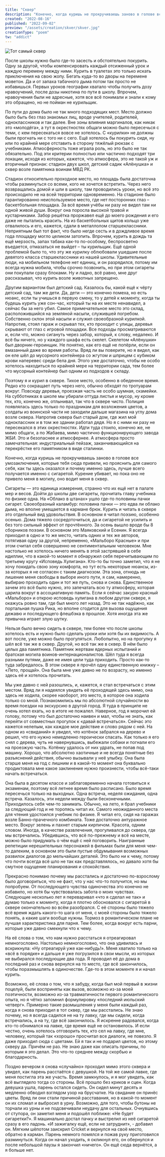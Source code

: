 ```yaml
---
title: "Сквер"
description: "Конечно, когда куришь не прокручиваешь заново в голове все умозаключения, которые тебя сюда привели, но прояснить для самого себя, как ты здесь оказался и почему именно здесь, лучше всего получается именно с сигаретой. Курение убивает, но пока оно не привело меня в могилу, оно водит меня в сквер."
created: "2022-08-16"
published: "2022-09-02"
preview: "/assets/creation/skver/skver.jpg"
creationType: "poem"
tw: "addict"
---
```


![Тот самый сквер](/assets/creation/skver/skver.jpg)

После школы нужно было где-то засесть и обстоятельно покурить. 
Одну за другой, чтобы компенсировать каждый отсиженный урок и каждую перемену между ними. 
Курить в туалетах это только искать приключения на свою жопу. Бегать куда-то во дворы на перемене моветон. 
Да и от запаха табачного дыма потом так просто не избавишься. 
Первых уроков географии хватало чтобы получить дозу нравоучений, после дозы никотина по пути в школу. 
Впрочем, нравоучения были не адресные, хотя все всё понимали и знали к кому это обращено, но не пойман не курильщик.  

По пути до дома было не так много подходящих мест. Место должно было быть без глаз знакомых лиц, 
вроде учителей, родителей, одноклассников и так далее. Вне зоны влияния маргиналов, как никак это «молодёга», 
а тут в окрестностях общаги можно было пересечься с теми, с кем пересекаться вовсе не хотелось. 
С «курилки» не должны были прогнать ни с того ни с сего. Ещё хотелось бы покурить сидя, ну или по крайней 
мере отставить в сторону тяжёлый рюкзак с учебниками. Атмосферность тоже играла роль, но это было не так обязательно. 
Под эти критерии полностью или частично подходят три локации, исходя из которых, кажется, что атмосфера, это не 
такой уж и вторичный признак: стадион двух школ, детский садик «Алёнушка» и сквер возле памятника воинам МВД РК.  

Стадион относительно проходное место, но площадь была достаточна чтобы разминуться со всеми, 
кого не хочется встретить. Через него возвращались домой и шли в школу, там проводились уроки, но всё это 
происходило не на всей территории одновременно. На стадионе было гарантированно неиспользуемое место, где нет 
посторонних глаз – баскетбольная площадка. За всё время учёбы ни разу не видел там ни одной живой души. Вокруг 
она поросла высокой травой и кустарниками. Забор решётка проржавел ещё до моего рождения и его даже не пытались 
красить. На из баскетбольных щитов кольцо уже отвалилось и его, кажется, сдали в металлолом старшеклассники. 
Неприятным был тот факт, что было негде сесть и в дождливое время года площадку могло целиком затопить. Впрочем, 
курить в дождь та ещё мерзость, запах табака как-то по-особому, беспросветно въедается, отмазаться не выйдет – 
ты курильщик. Ещё одной проблемой было то, что эту же курилку облюбовали ушедшие после девятого класса 
старшеклассники из нашей школы. Удивительные люди, на мобильном телефоне нет единиц, и он разрядился, потому им 
всегда нужна мобила, чтобы срочно позвонить, но при этом сигареты они покупали сразу блоками. Ну и ладно, всё 
равно, мне друг рассказывал, что курить возле животных запрещено.  

Другим вариантом был детский сад. Казалось бы, какой ещё к чёрту детский сад, там же дети. Да, дети — это конечно 
помеха, но есть нюанс, если ты учишься в первую смену, то у детей к моменту, когда ты будешь курить уже сон-час, 
который ты на их месте ненавидел, а сейчас бы за него убил. Самое примечательное место это склад, расположившийся 
на земляной насыпи, служившей погребом. Собственно склон этой насыпи и служил своеобразной курилкой. Напротив, 
стоял гараж и скрывал тех, кто проходит с улицы, деревья скрывают от глаз с игровой площадки. Все подходы 
просматриваются и, если что, можно сигануть через забор, который, к слову, недалеко. И всё бы ничего, но у каждого 
шкафа есть скелет. Скелетом «Алёнушки» был дворник-героинщик. Не понятно, как его ещё не попёрли, если он вмазанный 
даже во время работы. Вряд ли вы поверите, но я видел, как он еле шёл до мусорного контейнера со жгутом и шприцем 
с кубиком крови наперевес среди бела дня. Этого уже достаточно, чтобы не особо хотелось находиться по крайней мере 
на территории сада, тем более что мусорный контейнер был одним из подходов к складу.  

Поэтому я и курил в сквере. Тихое место, особенно в обеденное время. Редко кто сокращает путь через него, 
обычно обходят по тротуарам вокруг. Повсюду деревья, проезжая часть не особо шумная, скамейки. На субботниках в 
школе мы убирали оттуда листья и мусор, ну кроме тех, кто, конечно же, отлынивал, так что в сквере чисто. Полиция 
появлялась здесь только по праздникам для возложения цветов, а солдаты из воинской части не заходили дальше магазина 
на углу дома возле сквера. Напротив сквера был старый дом, где жил мой одноклассник и в том же здании работал дядя. 
Но я с ними ни разу не пересекался в этих окрестностях. Идти туда стоило, конечно же, не мимо общаги, а по Жабаева, 
мимо частично функционирующего завода ЖБИ. Это и безопаснее и атмосфернее. А атмосфера просто замечательная: 
индустриальный пейзаж, заканчивающийся на перекрёстке его памятником в виде сталинки.  

Конечно, когда куришь не прокручиваешь заново в голове все умозаключения, которые тебя сюда привели, но прояснить 
для самого себя, как ты здесь оказался и почему именно здесь, лучше всего получается именно с сигаретой. Курение 
убивает, но пока оно не привело меня в могилу, оно водит меня в сквер.  

Сигареты — это единица измерения, странно что их ещё нет в палате мер и весов. Дойти до школы две сигареты, 
прочитать главу учебника по физике одна. На «Облако в штанах» ушло где-то половины пачки сигарет. Своеобразный 
каламбур: половина пачки — это едва ли облако дыма, но вполне умещается в кармане брюк. Курить и читать в сквере 
это отдельный вид удовольствия. В основном я читал поэзию, особенно осенью. Дома тяжело сосредоточиться, да и 
сигаретой не усилить и без того сильный эффект от прочтённого. За осень вышло вроде бы 8 сборников поэзии. 
В основном это Маяковский и Есенин. Я всегда приходил в одно и то же место, читать одних и тех же авторов, 
потягивая одну за другой, непременно, «Мальборо Красные» и при этом считал себя совершенно не сентиментальным 
человеком. Мне настолько не хотелось ничего менять в этой застрявшей в себе идиллии, что в какой-то момент я 
обнаружил себя перечитывающим по третьему кругу «Исповедь Хулигана». Кто-то бы точно заметил, что я не хочу 
покидать свою зону комфорта, но тут есть некоторые нюансы, из-за которых я не согласен с таким диагнозом. 
Эта зона, отнюдь не лишение меня свободы в выборе иного пути, я сам, намеренно, выбираю проходить один и 
тот же путь, снова и снова. Единственное зачем это всё было нужно, это запечатать всю ту атмосферу, которая 
царила вокруг в ассоциативную память. Если я сейчас закурю красный «Мальборо» и открою исповедь хулигана в 
любом другом сквере, я окажусь ровно там, где был много лет назад. Это не так надёжно, как портальная пушка Рика, 
но вполне сгодится для вызова ощущения дежавю и последующего флешбэка в прошлое. Хотя иногда эта же привычка 
играет злую шутку.  

Нельзя было вечно сидеть в сквере, тем более что после школы хотелось есть и нужно было сделать уроки или хотя 
бы их видимость. А вот после, уже можно было прогуляться. Любопытно, но на прогулку я шёл всё так же в сквер. 
Другой, но всё так же в сквер. В нём было целых два памятника. Памятник жертвам ядерных испытаний и братская могила 
воинов-интернационалистов. Шёл туда я всегда разными путями, даже не имея цели туда приходить. Просто как-то туда 
забредалось. В этом сквере я прочёл одну единственную книжку – «Лето, прощай». Она была мне уже давно не по 
возрасту, но именно здесь её и хотелось прочитать.  

Мы уже давно с ней разошлись, и, кажется, я стал встречаться с этим местом. Вряд ли я надеялся увидеть её проходящей 
здесь мимо, она здесь не ходила, скорее наоборот, это место, в которое она ходила только со мной. Познакомились мы 
по абсолютной случайности во время поездки на экскурсию в другой город. Я туда в принципе не очень хотел ехать, 
но в итоге не пожалел. Наверное, год я морочил ей голову, потому что был достаточно наивен и мал, чтобы не знать, 
как перейти от совместных прогулок к «давай встречаться». Сейчас это кажется нелепым, как каждое мое действие и 
слово рядом с ней. На одном из «свиданий» я увидел, что котёнок забрался на дерево и решил, что его нужно 
немедленно героически спасать. Как только я его снял с дерева, чуть не навернувшись, выбежали собаки и погнали 
его на проезжую часть. Котёнку удалось от них удрать, не попав под машину. Хорошо, что абсолютно хаотичные и 
не всегда понятные без разъяснений действия, обычно вызывали у неё улыбку. Она была старше меня на год с лишним 
и в какой-то момент она буквально продиктовала мне какое заклинение нужно произнести, чтобы всё-таки начать 
встречаться.  

Она была в десятом классе и заблаговременно начала готовиться к экзаменам, поэтому всё летнее время было расписано. 
Было время пересечься только на выходных. Одна встреча, неделя ожидания, одна встреча. Казалось, эти недели между 
были бесконечными. Приходилось себя чем-то занимать. Обычно, на лето, я брал учебники за следующий год и не торопясь 
читал их. Самого неожиданного места для чтения удостоился учебник по физике. Я читал его, сидя на гаражах возле 
Банно-прачечного комбината. Тоже достаточно антуражное место. Вокруг зелень и пахнет старым кирпичом. Красота, 
одним словом. Иногда, в качестве развлечения, прогуливался до сквера, где мы встречались. Убедившись, что всё 
по-прежнему и всё на месте, можно было придумать о чём ещё с ней поговорить. Наигранные репетиции нерешительных 
персонажей в фильмах были для меня чем-то далеким, в основном это были пустые обдумывания возможных развилок 
диалогов до мельчайших деталей. Это было ни к чему, потому что почти всегда всё шло не так как представлялось, 
но давало хотя бы смутное ощущение планирования и спокойствия.  

Прекрасно понимаю почему мы расстались и достаточно по-взрослому было договориться, что не факт, что у нас что-то 
получится, но мы попробуем. От последующего чувства одиночества это конечно не избавило, но хотя бы чувствовалась 
забота о моих чувствах. Следующие несколько лет я переваривал «что я сделал не так» и думаю только к моменту, когда 
я плотно обосновался с сигаретой в сквере окончательно во всём разобрался. С её стороны было тяжело всё время ждать 
какого-то шага от меня, с моей стороны было тяжело понять, а какие шаги вообще нужны. Тормоз в романтическом плане 
не лучшая характеристика для парня. Тем более, когда вокруг есть парни, которые уже давно смекнули что к чему.  

На её слова о том, что нам нужно расстаться я отреагировал немногословно. Настолько немногословно, что она 
удивилась и вскрикнула: «Ну отреагируй уже как-нибудь!». Меня хватило только на «всё в порядке» и дальше я уже 
погрузился в свои мысли, из которых не выбирался последующие два года. Я проводил её до дома в последний раз и 
снова вернулся на то место, где всё закончилось, чтобы поразмышлять в одиночестве. Где-то в этом моменте я и начал 
курить.  

Возможно, её слова о том, что я забуду, когда был мой первый в жизни поцелуй, были восприняты как вызов, возможно 
из-за моей поэтичности, возможно из-за травматичности первого романтического опыта, но я чётко запомнил формулировку 
«последний июльский четверг». Примерно такие размышления у меня были каждый раз, когда я снова приходил в тот сквер, 
где мы расстались. Не знаю почему, но я всегда садился не на ту лавку, где мы сидели, когда встречались, а на ту, 
где всё закончилось. Я искренне радовался, когда кто-то обнимался на лавке, где время ещё не остановилось. И если 
честно, очень хотелось отговорить тех, кто сел на лавку, где мне, человеку, который так «хорошо» просчитал все 
диалоги, не повезло. Я даже приходил сюда с цветами. Ей я так и не подарил цветов, но этому скверу да. Причём не 
раз. Не знаю даже как описать причины, по которым я это делал. Это что-то среднее между скорбью и благодарность.  

Поздно вечером я снова «случайно» проходил мимо этого сквера и увидел, как парень расстаётся с девушкой. На той же 
самой лавке, где меня постигла эта же участь. Время замкнулось, и я мог увидеть, как всё выглядело тогда со стороны. 
Всё прошло без криков и сцен. Когда девушка ушла, парень остался сидеть. Он сидел минут десять и медленно обводил 
взглядом узор на брусчатке. На свидание он принёс цветы. Вряд ли они стали причиной расставания, но в какой-то 
момент он их сломал и выбросил в урну. Возможно, для того, чтобы бутоны не торчали из урны и не подсвечивали неудачу 
для остальных. Очнувшись от ступора, он заметил меня и подошёл поближе: «Не будет сигаретки?». Я машинально достал 
пачку и выстрелил из неё сигаретой сразу в его ладонь. «И зажигалку ещё, если не затруднит», - добавил он. 
Мягким шёпотом заискрил Cricket и вернулся на своё место, обратно в карман. Парень немного помялся и пожав руку 
приготовился разминуться. Когда он начал уходить, я окликнул его, он обернулся и после небольшой паузы я закончил 
«ничего». Он ещё сюда вернётся, а я больше нет.
